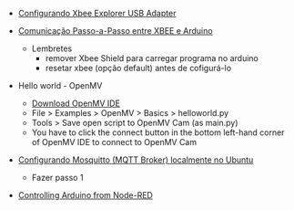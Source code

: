 * [Configurando Xbee Explorer USB Adapter](https://www.filipeflop.com/blog/como-configurar-xbee-explorer-usb/)

* [Comunicação Passo-a-Passo entre XBEE e Arduino](https://www.filipeflop.com/blog/tutorial-wireless-arduino-xbee-shield/)
  + Lembretes
    * remover Xbee Shield para carregar programa no arduino
    * resetar xbee (opção default) antes de cofigurá-lo 
* Hello world - OpenMV
  + [Download OpenMV IDE](https://openmv.io/pages/download)
  + File > Examples > OpenMV > Basics > helloworld.py
  + Tools > Save open script to OpenMV Cam (as main.py)
  + You have to click the connect button in the bottom left-hand corner of OpenMV IDE to connect to OpenMV Cam

* [Configurando Mosquitto (MQTT Broker) localmente no Ubuntu](https://www.digitalocean.com/community/tutorials/how-to-install-and-secure-the-mosquitto-mqtt-messaging-broker-on-ubuntu-16-04)
  + Fazer passo 1
* [Controlling Arduino from Node-RED](https://www.youtube.com/watch?v=dVlAeLMPwOc)
